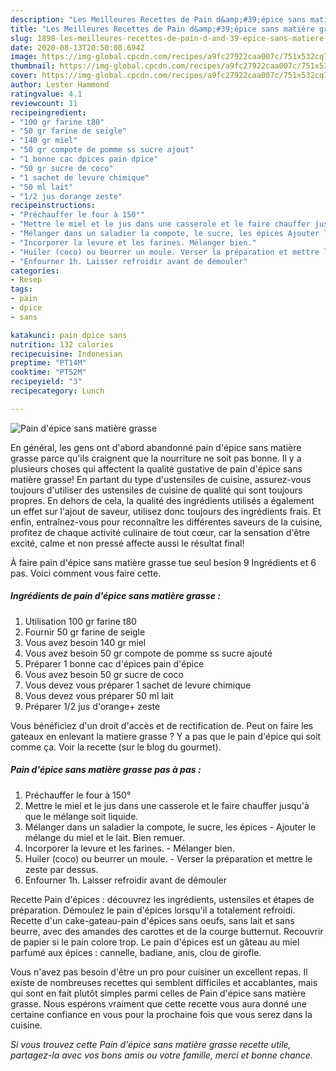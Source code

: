 ```yaml
---
description: "Les Meilleures Recettes de Pain d&amp;#39;épice sans matière grasse"
title: "Les Meilleures Recettes de Pain d&amp;#39;épice sans matière grasse"
slug: 1898-les-meilleures-recettes-de-pain-d-and-39-epice-sans-matiere-grasse
date: 2020-08-13T20:50:08.694Z
image: https://img-global.cpcdn.com/recipes/a9fc27922caa007c/751x532cq70/pain-depice-sans-matiere-grasse-photo-principale-de-la-recette.jpg
thumbnail: https://img-global.cpcdn.com/recipes/a9fc27922caa007c/751x532cq70/pain-depice-sans-matiere-grasse-photo-principale-de-la-recette.jpg
cover: https://img-global.cpcdn.com/recipes/a9fc27922caa007c/751x532cq70/pain-depice-sans-matiere-grasse-photo-principale-de-la-recette.jpg
author: Lester Hammond
ratingvalue: 4.1
reviewcount: 11
recipeingredient:
- "100 gr farine t80"
- "50 gr farine de seigle"
- "140 gr miel"
- "50 gr compote de pomme ss sucre ajout"
- "1 bonne cac dpices pain dpice"
- "50 gr sucre de coco"
- "1 sachet de levure chimique"
- "50 ml lait"
- "1/2 jus dorange zeste"
recipeinstructions:
- "Préchauffer le four à 150°"
- "Mettre le miel et le jus dans une casserole et le faire chauffer jusqu&#39;à que le mélange soit liquide."
- "Mélanger dans un saladier la compote, le sucre, les épices Ajouter le mélange du miel et le lait. Bien remuer."
- "Incorporer la levure et les farines. Mélanger bien."
- "Huiler (coco) ou beurrer un moule. Verser la préparation et mettre le zeste par dessus."
- "Enfourner 1h. Laisser refroidir avant de démouler"
categories:
- Resep
tags:
- pain
- dpice
- sans

katakunci: pain dpice sans 
nutrition: 132 calories
recipecuisine: Indonesian
preptime: "PT14M"
cooktime: "PT52M"
recipeyield: "3"
recipecategory: Lunch

---
```



![Pain d&#39;épice sans matière grasse](https://img-global.cpcdn.com/recipes/a9fc27922caa007c/751x532cq70/pain-depice-sans-matiere-grasse-photo-principale-de-la-recette.jpg)

En général, les gens ont d'abord abandonné pain d&#39;épice sans matière grasse parce qu'ils craignent que la nourriture ne soit pas bonne. Il y a plusieurs choses qui affectent la qualité gustative de pain d&#39;épice sans matière grasse! En partant du type d'ustensiles de cuisine, assurez-vous toujours d'utiliser des ustensiles de cuisine de qualité qui sont toujours propres. En dehors de cela, la qualité des ingrédients utilisés a également un effet sur l'ajout de saveur, utilisez donc toujours des ingrédients frais. Et enfin, entraînez-vous pour reconnaître les différentes saveurs de la cuisine, profitez de chaque activité culinaire de tout cœur, car la sensation d'être excité, calme et non pressé affecte aussi le résultat final!

<!--inarticleads1-->

À faire pain d&#39;épice sans matière grasse tue seul besion 9 Ingrédients et 6 pas. Voici comment vous faire cette.

##### Ingrédients de pain d&#39;épice sans matière grasse :

1. Utilisation 100 gr farine t80
1. Fournir 50 gr farine de seigle
1. Vous avez besoin 140 gr miel
1. Vous avez besoin 50 gr compote de pomme ss sucre ajouté
1. Préparer 1 bonne cac d&#39;épices pain d&#39;épice
1. Vous avez besoin 50 gr sucre de coco
1. Vous devez vous préparer 1 sachet de levure chimique
1. Vous devez vous préparer 50 ml lait
1. Préparer 1/2 jus d&#39;orange+ zeste


Vous bénéficiez d&#39;un droit d&#39;accès et de rectification de. Peut on faire les gateaux en enlevant la matiere grasse ? Y a pas que le pain d&#39;épice qui soit comme ça. Voir la recette (sur le blog du gourmet). 

<!--inarticleads2-->

##### Pain d&#39;épice sans matière grasse pas à pas :

1. Préchauffer le four à 150°
1. Mettre le miel et le jus dans une casserole et le faire chauffer jusqu&#39;à que le mélange soit liquide.
1. Mélanger dans un saladier la compote, le sucre, les épices - Ajouter le mélange du miel et le lait. Bien remuer.
1. Incorporer la levure et les farines. - Mélanger bien.
1. Huiler (coco) ou beurrer un moule. - Verser la préparation et mettre le zeste par dessus.
1. Enfourner 1h. Laisser refroidir avant de démouler


Recette Pain d&#39;épices : découvrez les ingrédients, ustensiles et étapes de préparation. Démoulez le pain d&#39;épices lorsqu&#39;il a totalement refroidi. Recette d&#39;un cake-gateau-pain d&#39;épices sans oeufs, sans lait et sans beurre, avec des amandes des carottes et de la courge butternut. Recouvrir de papier si le pain colore trop. Le pain d&#39;épices est un gâteau au miel parfumé aux épices : cannelle, badiane, anis, clou de girofle. 

<!--inarticleads1-->

<p>
Vous n'avez pas besoin d'être un pro pour cuisiner un excellent repas. Il existe de nombreuses recettes qui semblent difficiles et accablantes, mais qui sont en fait plutôt simples parmi celles de Pain d&#39;épice sans matière grasse. Nous espérons vraiment que cette recette vous aura donné une certaine confiance en vous pour la prochaine fois que vous serez dans la cuisine.
</p>

<p>
<i>Si vous trouvez cette Pain d&#39;épice sans matière grasse recette utile, partagez-la avec vos bons amis ou votre famille, merci et bonne chance.</i>
</p>
